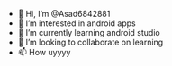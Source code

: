 - 👋 Hi, I’m @Asad6842881
- 👀 I’m interested in android apps 
- 🌱 I’m currently learning android studio
- 💞️ I’m looking to collaborate on learning 
- 📫 How uyyyy
<!---
Asad6842881/Asad6842881 is a ✨ special ✨ repository because its `README.md` (this file) appears on your GitHub profile.
You can click the Preview link to take a look at your changes.
--->
